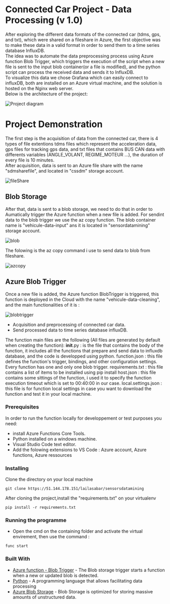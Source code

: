 # Connected Car Project - Data Processing (v 1.0)
After exploring the different data formats of the connected car (tdms, gps, and txt), which were shared on a fileshare in Azure, the first objective was to make these data in a valid format in order to send them to a time series database InfluxDB.   
The idea was to automate the data preprocessing process using Azure function Blob Trigger, which triggers the execution of the script when a new file is sent to the input blob container(or a file is modified), and the python script can process the received data and sends it to InfluxDB.   
To visualize this data we chose Grafana which can easily connect to influxDB, both are installed on an Azure virtual machine, and the solution is hosted on the Nginx web server.   
Below is the architecture of the project:
       
      
          
![Project diagram](https://sensordatamining.blob.core.windows.net/vehicule-data-output-2/Shema2.PNG
 "Project diagram")
       
      
      
     
 # Project Demonstration
 
 The first step is the acquisition of data from the connected car, there is 4 types of file extentions tdms files which represent the acceleration data, gps files for tracking gps data, and txt files that contains BUS CAN data with differents variables (ANGLE_VOLANT, REGIME_MOTEUR ...), the duration of every file is 10 minutes.    
 After acquisition, data is sent to an Azure file share with the name "sdmsharefile", and located in "cssdm" storage account.  
    
 ![fileShare](https://sensordatamining.blob.core.windows.net/vehicule-data-output-2/Capture17.PNG
 "fileShare")
 
 ## Blob Storage
 
  After that, data is sent to a blob storage, we need to do that in order to Aumatically trigger the Azure function when a new file is added. For sendint data to the blob trigger we use the az copy function. The blob container name is "vehicule-data-input" ans it is located in "sensordatamining" storage account.
  
  ![blob](https://sensordatamining.blob.core.windows.net/vehicule-data-output-2/Capture14.PNG
 "blob") 
 
 The folowing is the az copy command i use to send data to blob from fileshare.
 
  ![azcopy](https://sensordatamining.blob.core.windows.net/vehicule-data-output-2/Capture16.PNG
 "azcopy")  
 
 ## Azure Blob Trigger
 Once a new file is added, the Azure function BlobTrigger is triggered, this function is deployed in the Cloud with the name "vehicule-data-cleaning", and the main functionalities of it is :
  
  ![blobtrigger](https://sensordatamining.blob.core.windows.net/vehicule-data-output-2/Capturere13.PNG
 "blobtrigger")  
    
* Acquisition and preprocessing of connected car data.
* Send processed data to time series database influxDB.

The function main files are the following (All files are generated by default when creating the function):
__init__.py : is the file that contains the body of the function, it includes all the functions that prepare and send data to influxdb database, and the code is developped using python.
function.json : this file defines the function's trigger, bindings, and other configuration settings. Every function has one and only one blob trigger.
requirements.txt : this file contains a list of items to be installed using pip install
host.json : this file contains some sittings of the function, i used it to specify the function execution timeout  which is set to 00:40:00 in our case.
local.settings.json : this file is for function local settings in case you want to download the function and test it in your local machine.


### Prerequisites
In order to run the function locally for developpement or test purposes you need:

* install Azure Functions Core Tools. 
* Python installed on a windows machine.
* Visual Studio Code text editor.
* Add the folowing extensions to VS Code : Azure account, Azure functions, Azure ressources  


### Installing

Clone the directory on your local machine  
```
git clone https://51.144.178.151/lailasabar/sensorsdatamining
 ```
After cloning the project,install the "requirements.txt" on your virtualenv

```
pip install -r requirements.txt
```

### Running the programme
* Open the cmd on the containing folder and activate the virtual envirement, then use the command :
```
func start
```
### Built With

* [Azure function - Blob Trigger](https://docs.microsoft.com/fr-fr/azure/azure-functions/functions-bindings-storage-blob-trigger?tabs=csharp) - The Blob storage trigger starts a function when a new or updated blob is detected. 
* [Python](https://www.python.org/) - A programming language that allows facilitating data processing
* [Azure Blob Storage](https://azure.microsoft.com/fr-fr/services/storage/blobs/) -  Blob Storage is optimized for storing massive amounts of unstructured data.


